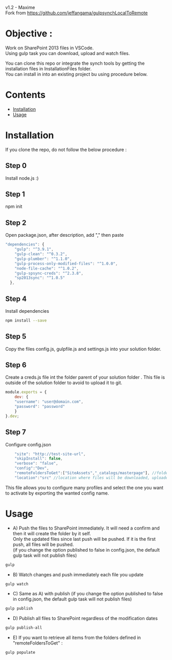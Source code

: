 v1.2  - Maxime  
Fork from https://github.com/jeffangama/gulpsynchLocalToRemote  
   
# Objective : 
Work on SharePoint 2013 files in VSCode.  
Using gulp task you can download, upload and watch files.  

You can clone this repo or integrate the synch tools by getting the installation files in InstallationFiles folder.  
You can install in into an existing project bu using procedure below.

# Contents
* [Installation](#Installation (if you want to install it in your existing project))
* [Usage](#Usage)


# Installation 

If you clone the repo, do not follow the below procedure :

## Step 0
Install node.js :)

## Step 1

npm init

## Step 2
Open package.json, after description, add "," then paste
```javascript
"dependencies": {
    "gulp": "^3.9.1",
    "gulp-clean": "^0.3.2",
    "gulp-plumber": "^1.1.0",
    "gulp-process-only-modified-files": "^1.0.0",
    "node-file-cache": "^1.0.2",
    "gulp-spsync-creds": "^2.3.8",
    "sp2013sync": "^1.0.5"
  },
```

## Step 4
Install dependencies
```bash
npm install --save
```

## Step 5
Copy the files config.js, gulpfile.js and settings.js into your solution folder.

## Step 6
Create a creds.js file int the folder parent of your solution folder .
This file is outside of the solution folder to avoid to upload it to git.

```javascript
module.exports = {
    dev: {        
    "username": "user@domain.com",
    "password": "password"
    }
}.dev;
```

## Step 7
Configure config.json
```javascript
    "site": "http://test-site-url",
    "skipInstall": false,
    "verbose": "false",
    "config":"Dev",
    "remoteFoldersToGet":["SiteAssets","_catalogs/masterpage"], //folders for which you want to retrieve content in the populate task
    "location":"src" //location where files will be downloaded, uploaded and watched
```
This file allows you to configure many profiles and select the one you want to activate by exporting the wanted config name.

# Usage

* A) Push the files to SharePoint immediately. It will need a confirm and then it will create the folder by it self.  
Only the updated files since last push will be pushed. If it is the first push, all files will be pushed.  
 (if you change the option published to false in config.json, the default gulp task will not publish files)
```bash
gulp 
```
* B) Watch changes and push immediately each file you update
```bash
gulp watch
```
* C) Same as A) with publish (if you change the option published to false in config.json, the default gulp task will not publish files)
```bash
gulp publish
```    
* D) Publish all files to SharePoint regardless of the modification dates
```bash
gulp publish-all
```    
* E) If you want to retrieve all items from the folders defined in "remoteFoldersToGet" :
```bash
gulp populate
```
